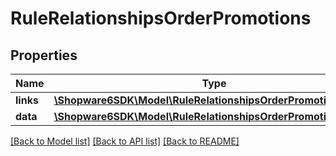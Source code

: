 # RuleRelationshipsOrderPromotions

## Properties
Name | Type | Description | Notes
------------ | ------------- | ------------- | -------------
**links** | [**\Shopware6SDK\Model\RuleRelationshipsOrderPromotionsLinks**](RuleRelationshipsOrderPromotionsLinks.md) |  | [optional] 
**data** | [**\Shopware6SDK\Model\RuleRelationshipsOrderPromotionsData[]**](RuleRelationshipsOrderPromotionsData.md) |  | [optional] 

[[Back to Model list]](../../README.md#documentation-for-models) [[Back to API list]](../../README.md#documentation-for-api-endpoints) [[Back to README]](../../README.md)

